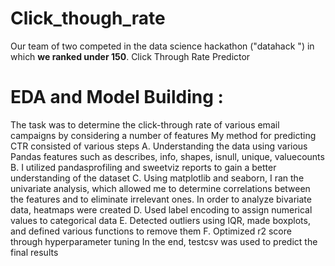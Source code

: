 # Click_though_rate
Our team of two competed in the data science hackathon ("datahack ") in which <strong>we ranked under 150</strong>.
Click Through Rate Predictor
# EDA and Model Building :
The task was to determine the click-through rate of various email campaigns by considering a number of features
My method for predicting CTR consisted of various steps
A. Understanding the data using various Pandas features such as describes, info, shapes, isnull, unique, valuecounts
B. I utilized pandasprofiling and sweetviz reports to gain a better understanding of the dataset
C. Using matplotlib and seaborn, I ran the univariate analysis, which allowed me to determine correlations between the features and to eliminate irrelevant ones. In order to analyze bivariate data, heatmaps were created
D. Used label encoding to assign numerical values to categorical data
E.  Detected outliers using IQR, made boxplots, and defined various functions to remove them
F. Optimized r2 score through hyperparameter tuning
In the end, testcsv was used to predict the final results

